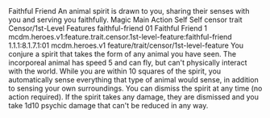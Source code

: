 <ability>
  <name>Faithful Friend</name>
  <flavor>An animal spirit is drawn to you, sharing their senses with you and serving you faithfully.</flavor>
  <keywords>
    <keyword>Magic</keyword>
  </keywords>
  <type>Main Action</type>
  <distance>Self</distance>
  <target>Self</target>
  <metadata>
    <class>censor</class>
    <feature_type>trait</feature_type>
    <file_dpath>Censor/1st-Level Features</file_dpath>
    <item_id>faithful-friend</item_id>
    <item_index>01</item_index>
    <item_name>Faithful Friend</item_name>
    <level>1</level>
    <scc>mcdm.heroes.v1:feature.trait.censor.1st-level-feature:faithful-friend</scc>
    <scdc>1.1.1:8.1.7.1:01</scdc>
    <source>mcdm.heroes.v1</source>
    <type>feature/trait/censor/1st-level-feature</type>
  </metadata>
  <effects>
    <effect type="mundane">You conjure a spirit that takes the form of any animal you have seen. The incorporeal animal has speed 5 and can fly, but can&apos;t physically interact with the world. While you are within 10 squares of the spirit, you automatically sense everything that type of animal would sense, in addition to sensing your own surroundings. You can dismiss the spirit at any time (no action required). If the spirit takes any damage, they are dismissed and you take 1d10 psychic damage that can&apos;t be reduced in any way.</effect>
  </effects>
</ability>
